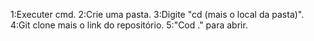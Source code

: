 1:Executer cmd.
2:Crie uma pasta.
3:Digite "cd (mais o local da pasta)".
4:Git clone mais o link do repositório.
5:"Cod ." para abrir.
